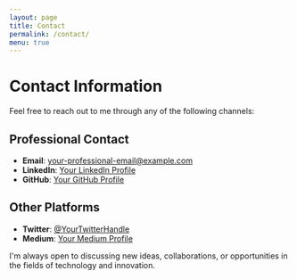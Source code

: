 ```yaml
---
layout: page
title: Contact
permalink: /contact/
menu: true
---
```


# Contact Information

Feel free to reach out to me through any of the following channels:

## Professional Contact

- **Email**: [your-professional-email@example.com](mailto:your-professional-email@example.com)
- **LinkedIn**: [Your LinkedIn Profile](https://www.linkedin.com/in/your-profile/)
- **GitHub**: [Your GitHub Profile](https://github.com/sdpoueme)

## Other Platforms

- **Twitter**: [@YourTwitterHandle](https://twitter.com/YourTwitterHandle)
- **Medium**: [Your Medium Profile](https://medium.com/@your-username)

I'm always open to discussing new ideas, collaborations, or opportunities in the fields of technology and innovation.
